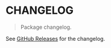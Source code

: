 # CHANGELOG

> Package changelog.

See [GitHub Releases](https://github.com/stdlib-js/utils-flatten-object/releases) for the changelog.